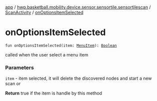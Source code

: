 [app](../../index.md) / [hwp.basketball.mobility.device.sensor.sensortile.sensortilescan](../index.md) / [ScanActivity](index.md) / [onOptionsItemSelected](.)

# onOptionsItemSelected

`fun onOptionsItemSelected(item: `[`MenuItem`](https://developer.android.com/reference/android/view/MenuItem.html)`): `[`Boolean`](https://kotlinlang.org/api/latest/jvm/stdlib/kotlin/-boolean/index.html)

called when the user select a menu item

### Parameters

`item` - item selected, it will delete the discovered nodes and start a new scan or

**Return**
true if the item is handle by this method

